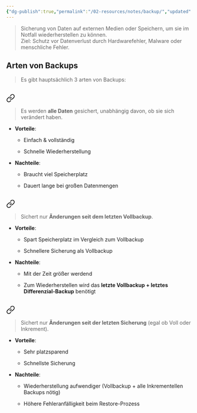 ```yaml
---
{"dg-publish":true,"permalink":"/02-resources/notes/backup/","updated":"2025-03-24T16:31:59.305+01:00"}
---
```


>Sicherung von Daten auf externen Medien oder Speichern, um sie im Notfall wiederherstellen zu können.  
>Ziel: Schutz vor Datenverlust durch Hardwarefehler, Malware oder menschliche Fehler.

## Arten von Backups
>Es gibt hauptsächlich 3 arten von Backups:


## 
<div class="transclusion internal-embed is-loaded"><a class="markdown-embed-link" href="/02-resources/notes/vollbackup/" aria-label="Open link"><svg xmlns="http://www.w3.org/2000/svg" width="24" height="24" viewBox="0 0 24 24" fill="none" stroke="currentColor" stroke-width="2" stroke-linecap="round" stroke-linejoin="round" class="svg-icon lucide-link"><path d="M10 13a5 5 0 0 0 7.54.54l3-3a5 5 0 0 0-7.07-7.07l-1.72 1.71"></path><path d="M14 11a5 5 0 0 0-7.54-.54l-3 3a5 5 0 0 0 7.07 7.07l1.71-1.71"></path></svg></a><div class="markdown-embed">




>Es werden **alle Daten** gesichert, unabhängig davon, ob sie sich verändert haben.

- **Vorteile**:
    
    - Einfach & vollständig
        
    - Schnelle Wiederherstellung
        
- **Nachteile**:
    
    - Braucht viel Speicherplatz
        
    - Dauert lange bei großen Datenmengen
        

</div></div>


## 
<div class="transclusion internal-embed is-loaded"><a class="markdown-embed-link" href="/02-resources/notes/differenzielles-backup/" aria-label="Open link"><svg xmlns="http://www.w3.org/2000/svg" width="24" height="24" viewBox="0 0 24 24" fill="none" stroke="currentColor" stroke-width="2" stroke-linecap="round" stroke-linejoin="round" class="svg-icon lucide-link"><path d="M10 13a5 5 0 0 0 7.54.54l3-3a5 5 0 0 0-7.07-7.07l-1.72 1.71"></path><path d="M14 11a5 5 0 0 0-7.54-.54l-3 3a5 5 0 0 0 7.07 7.07l1.71-1.71"></path></svg></a><div class="markdown-embed">




>Sichert nur **Änderungen seit dem letzten Vollbackup**.

- **Vorteile**:
    
    - Spart Speicherplatz im Vergleich zum Vollbackup
        
    - Schnellere Sicherung als Vollbackup
        
- **Nachteile**:
    
    - Mit der Zeit größer werdend
        
    - Zum Wiederherstellen wird das **letzte Vollbackup + letztes Differenzial-Backup** benötigt
  

</div></div>


## 
<div class="transclusion internal-embed is-loaded"><a class="markdown-embed-link" href="/02-resources/notes/inkrementelles-backup/" aria-label="Open link"><svg xmlns="http://www.w3.org/2000/svg" width="24" height="24" viewBox="0 0 24 24" fill="none" stroke="currentColor" stroke-width="2" stroke-linecap="round" stroke-linejoin="round" class="svg-icon lucide-link"><path d="M10 13a5 5 0 0 0 7.54.54l3-3a5 5 0 0 0-7.07-7.07l-1.72 1.71"></path><path d="M14 11a5 5 0 0 0-7.54-.54l-3 3a5 5 0 0 0 7.07 7.07l1.71-1.71"></path></svg></a><div class="markdown-embed">




>Sichert nur **Änderungen seit der letzten Sicherung** (egal ob Voll oder Inkrement).

- **Vorteile**:
    
    - Sehr platzsparend
        
    - Schnellste Sicherung
        
- **Nachteile**:
    
    - Wiederherstellung aufwendiger (Vollbackup + alle Inkrementellen Backups nötig)
        
    - Höhere Fehleranfälligkeit beim Restore-Prozess

</div></div>

